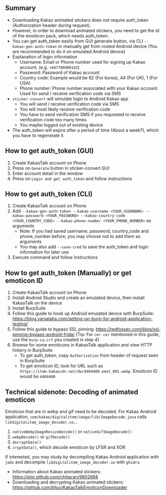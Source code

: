 ## Summary
- Downloading Kakao animated stickers does not require auth_token (Authorization header during request).
- However, in order to download animated stickers, you need to get the id of the emoticon pack, which needs auth_token.
- You can get auth_token easily from GUI generate button, via CLI `--kakao-gen-auth-token` or manually get from rooted Android device (You are recommended to do it on emulated Android device)
- Explanation of login information
    - Username: Email or Phone number used for signing up Kakao account. (e.g. `+447700900142`)
    - Password: Password of Kakao account
    - Country code: Example would be 82 (For korea), 44 (For UK), 1 (For USA)
    - Phone number: Phone number associated with your Kakao account. Used for send / receive verification code via SMS
- `sticker-convert` will simulate login to Android Kakao app
    - You will send / receive verification code via SMS
    - You will most likely receive verification code
    - You have to send verification SMS if you requested to receive verification code too many times
    - You maybe logged out of existing device
- The auth_token will expire after a period of time (About a week?), which you have to regenerate it.

## How to get auth_token (GUI)
1. Create KakaoTalk account on Phone
2. Press on `Generate` button in sticker-convert GUI
3. Enter account detail in the window
4. Press on `Login and get auth_token` and follow instructions

## How to get auth_token (CLI)
1. Create KakaoTalk account on Phone
2. Add `--kakao-gen-auth-token --kakao-username <YOUR_USERNAME> --kakao-password <YOUR_PASSWORD> --kakao-country-code <YOUR_COUNTRY_CODE> --kakao-phone-number <YOUR_PHONE_NUMBER>` as arguments
    - Note: If you had saved username, password, country_code and phone_number before, you may choose not to add them as arguments
    - You may also add `--save-cred` to save the auth_token and login information for later use
3. Execute command and follow instructions

## How to get auth_token (Manually) or get emoticon ID
1. Create KakaoTalk account on Phone
2. Install Android Studio and create an emulated device, then install KakaoTalk on the device
3. Install BurpSuite
4. Follow this guide to hook up Android emulated device with BurpSuite: https://blog.yarsalabs.com/setting-up-burp-for-android-application-testing/
5. Follow this guide to bypass SSL pinning: https://redfoxsec.com/blog/ssl-pinning-bypass-android-frida/ (Tip: For `cer.cer` mentioned in this guide, use the `burp-ca.crt` you created in step 4)
6. Browse for some emoticons in KakaoTalk application and view HTTP history in BurpSuite
    - To get auth_token, copy `Authorization` from header of request seen in BurpSuite
    - To get emoticon ID, look for URL such as `https://item.kakaocdn.net/dw/4404400.emot_001.webp`. Emoticon ID would be `4404400`

## Technical sidenote: Decoding of animated emoticon
Emoticon that are in webp and gif need to be decoded. For Kakao Android application, `com/kakao/digitalitem/image/lib/ImageDecode.java` calls `libdigitalitem_image_decoder.so`...

1. `nativeWebpImageResizeDecode()` or `nativeGifImageDecode()`
2. `webpDecode()` or `gifDecode()`
3. `decryptData()`
4. `cryptData()`, which decode emoticon by LFSR and XOR

If interested, you may study by decompiling Kakao Android application with `jadx` and decompile `libdigitalitem_image_decoder.so` with `ghidra`

- Information about Kakao animated stickers: https://gist.github.com/chitacan/9802668
- Downloading and decrypting Kakao animated stickers: https://github.com/blluv/KakaoTalkEmoticonDownloader